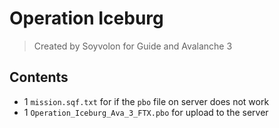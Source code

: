 # Operation Iceburg
> Created by Soyvolon for Guide and Avalanche 3

## Contents
- 1 `mission.sqf.txt` for if the `pbo` file on server does not work
- 1 `Operation_Iceburg_Ava_3_FTX.pbo` for upload to the server